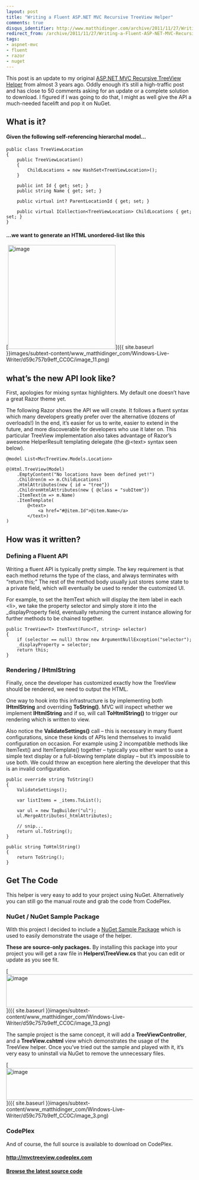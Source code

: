 ```yaml
---
layout: post
title: "Writing a Fluent ASP.NET MVC Recursive TreeView Helper"
comments: true
disqus_identifier: http://www.matthidinger.com/archive/2011/11/27/Writing-a-Fluent-ASP-NET-MVC-Recursive-TreeView-Helper.aspx
redirect_from: /archive/2011/11/27/Writing-a-Fluent-ASP-NET-MVC-Recursive-TreeView-Helper.aspx/
tags: 
- aspnet-mvc
- fluent
- razor
- nuget
---
```

This post is an update to my original [ASP.NET MVC Recursive TreeView Helper](http://www.matthidinger.com/archive/2009/02/08/asp.net-mvc-recursive-treeview-helper.aspx "http://www.matthidinger.com/archive/2009/02/08/asp.net-mvc-recursive-treeview-helper.aspx") from almost 3 years ago. Oddly enough it’s still a high-traffic post and has close to 50 comments asking for an update or a complete solution to download. I figured if I was going to do that, I might as well give the API a much-needed facelift and pop it on NuGet.

What is it?
-----------

#### Given the following self-referencing hierarchal model…

``` brush:
public class TreeViewLocation
{
    public TreeViewLocation()
    {
        ChildLocations = new HashSet<TreeViewLocation>();
    }

    public int Id { get; set; }
    public string Name { get; set; }

    public virtual int? ParentLocationId { get; set; }
        
    public virtual ICollection<TreeViewLocation> ChildLocations { get; set; }
}
```

#### …we want to generate an HTML unordered-list like this

[<img src="{{ site.baseurl }}images/subtext-content/www_matthidinger_com/Windows-Live-Writer/d59c757b9eff_CC0C/image_thumb_3.png" title="image" alt="image" width="290" height="281" />]({{ site.baseurl }}images/subtext-content/www_matthidinger_com/Windows-Live-Writer/d59c757b9eff_CC0C/image_11.png)

what’s the new API look like?
-----------------------------

First, apologies for mixing syntax highlighters. My default one doesn’t have a great Razor theme yet.

The following Razor shows the API we will create. It follows a fluent syntax which many developers greatly prefer over the alternative (dozens of overloads!) In the end, it’s easier for us to write, easier to extend in the future, and more discoverable for developers who use it later on. This particular TreeView implementation also takes advantage of Razor’s awesome HelperResult templating delegate (the @&lt;text&gt; syntax seen below).

``` code
@model List<MvcTreeView.Models.Location>

@(Html.TreeView(Model)
    .EmptyContent("No locations have been defined yet!")    
    .Children(m => m.ChildLocations)
    .HtmlAttributes(new { id = "tree"})
    .ChildrenHtmlAttributes(new { @class = "subItem"})
    .ItemText(m => m.Name)
    .ItemTemplate(
        @<text>
            <a href="#@item.Id">@item.Name</a>
        </text>)
)
```

How was it written?
-------------------

### Defining a Fluent API

Writing a fluent API is typically pretty simple. The key requirement is that each method returns the type of the class, and always terminates with “return this;” The rest of the method body usually just stores some state to a private field, which will eventually be used to render the customized UI.

For example, to set the ItemText which will display the item label in each &lt;li&gt;, we take the property selector and simply store it into the \_displayProperty field, eventually returning the current instance allowing for further methods to be chained together.

``` brush:
public TreeView<T> ItemText(Func<T, string> selector)
{
    if (selector == null) throw new ArgumentNullException("selector");
    _displayProperty = selector;
    return this;
}
```

### Rendering / IHtmlString

Finally, once the developer has customized exactly how the TreeView should be rendered, we need to output the HTML.

One way to hook into this infrastructure is by implementing both **IHtmlString** and overriding **ToString()**. MVC will inspect whether we implement **IHtmlString** and if so, will call **ToHtmlString()** to trigger our rendering which is written to view.

Also notice the **ValidateSettings()** call – this is necessary in many fluent configurations, since these kinds of APIs lend themselves to invalid configuration on occasion. For example using 2 incompatible methods like ItemText() and ItemTemplate() together – typically you either want to use a simple text display or a full-blowing template display – but it’s impossible to use both. We could throw an exception here alerting the developer that this is an invalid configuration.

``` brush:
public override string ToString()
{
    ValidateSettings();

    var listItems = _items.ToList();

    var ul = new TagBuilder("ul");
    ul.MergeAttributes(_htmlAttributes);

    // snip...
    return ul.ToString();
}

public string ToHtmlString()
{
    return ToString();
}
```

Get The Code
------------

This helper is very easy to add to your project using NuGet. Alternatively you can still go the manual route and grab the code from CodePlex.

### NuGet / NuGet Sample Package

With this project I decided to include a [NuGet Sample Package](http://blog.davidebbo.com/2011/03/take-nuget-to-next-level-with-sample.html) which is used to easily demonstrate the usage of the helper.

**These are source-only packages.** By installing this package into your project you will get a raw file in **Helpers\\TreeView.cs** that you can edit or update as you see fit.

[<img src="{{ site.baseurl }}images/subtext-content/www_matthidinger_com/Windows-Live-Writer/d59c757b9eff_CC0C/image_thumb_4.png" title="image" alt="image" width="766" height="89" />]({{ site.baseurl }}images/subtext-content/www_matthidinger_com/Windows-Live-Writer/d59c757b9eff_CC0C/image_13.png)

The sample project is the same concept, it will add a **TreeViewController**, and a **TreeView.cshtml** view which demonstrates the usage of the TreeView helper. Once you’ve tried out the sample and played with it, it’s very easy to uninstall via NuGet to remove the unnecessary files.

[<img src="{{ site.baseurl }}images/subtext-content/www_matthidinger_com/Windows-Live-Writer/d59c757b9eff_CC0C/image_thumb.png" title="image" alt="image" width="763" height="86" />]({{ site.baseurl }}images/subtext-content/www_matthidinger_com/Windows-Live-Writer/d59c757b9eff_CC0C/image_3.png)

### CodePlex

And of course, the full source is available to download on CodePlex.

#### <http://mvctreeview.codeplex.com>

#### [Browse the latest source code](http://mvctreeview.codeplex.com/SourceControl/BrowseLatest)

 

